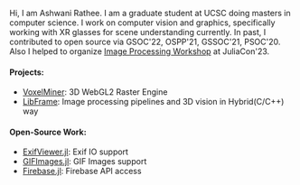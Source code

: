 Hi, I am Ashwani Rathee. I am a graduate student at UCSC doing masters in computer science.  I work on computer vision and graphics, specifically working with XR glasses for scene understanding currently. In past, I contributed to open source via GSOC'22, OSPP'21, GSSOC'21, PSOC'20. Also I helped to organize [Image Processing Workshop](https://github.com/JuliaImages/JuliaCon23_ImageProcessingWorkshop) at JuliaCon'23.

#### Projects:
- [VoxelMiner](https://github.com/ashwanirathee/voxelminer): 3D WebGL2 Raster Engine 
- [LibFrame](https://github.com/ashwanirathee/libframe): Image processing pipelines and 3D vision in Hybrid(C/C++) way 
  
#### Open-Source Work:
- [ExifViewer.jl](https://github.com/JuliaImages/ExifViewer.jl): Exif IO support
- [GIFImages.jl](https://github.com/JuliaIO/GIFImages.jl): GIF Images support
- [Firebase.jl](https://github.com/rdboyes/Firebase.jl): Firebase API access
 
